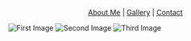 <p align="center">
  <a href="#">About Me</a> |
  <a href="#">Gallery</a> |
  <a href="#">Contact</a>
</p>


![First Image](https://snmizeras.github.io/portfolio/04-nature_721703848.jpg) ![Second Image](https://snmizeras.github.io/portfolio/af8d63a477078732b79ff9d9fc60873f.jpg) ![Third Image](https://snmizeras.github.io/portfolio/loveourplanet-4851331__340.webp)
